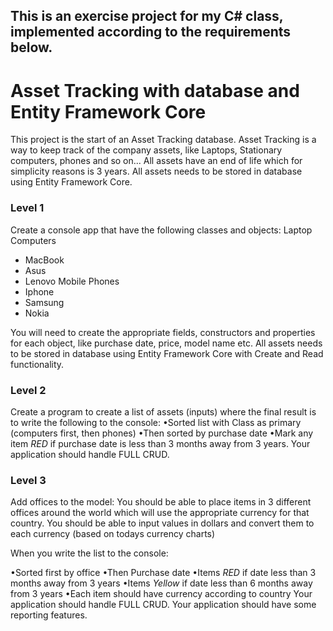 ## This is an exercise project for my C# class, implemented according to the requirements below.

# Asset Tracking with database and Entity Framework Core

This project is the start of an Asset Tracking database.
Asset Tracking is a way to keep track of the company assets, like Laptops, Stationary computers, phones and so
on...
All assets have an end of life which for simplicity reasons is 3 years.
All assets needs to be stored in database using Entity Framework Core.

### Level 1

Create a console app that have the following classes and objects:
Laptop Computers

- MacBook
- Asus
- Lenovo
  Mobile Phones
- Iphone
- Samsung
- Nokia

You will need to create the appropriate fields, constructors and properties for each object, like purchase date,
price, model name etc.
All assets needs to be stored in database using Entity Framework Core with Create and Read functionality.

### Level 2

Create a program to create a list of assets (inputs) where the final result is to write the following to the console:
•Sorted list with Class as primary (computers first, then phones)
•Then sorted by purchase date
•Mark any item _RED_ if purchase date is less than 3 months away from 3 years.
Your application should handle FULL CRUD.

### Level 3

Add offices to the model:
You should be able to place items in 3 different offices around the world which will use the appropriate currency
for that country. You should be able to input values in dollars and convert them to each currency (based on
todays currency charts)

When you write the list to the console:

•Sorted first by office
•Then Purchase date
•Items _RED_ if date less than 3 months away from 3 years
•Items _Yellow_ if date less than 6 months away from 3 years
•Each item should have currency according to country
Your application should handle FULL CRUD.
Your application should have some reporting features.

